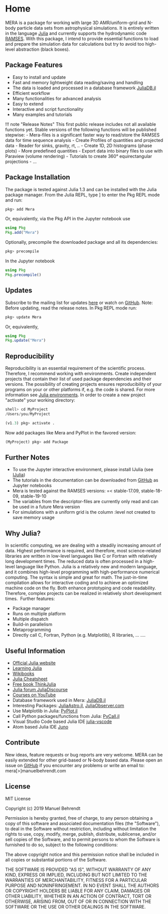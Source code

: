# Home
MERA is a package for working with large 3D AMR/uniform-grid and N-body particle data sets from astrophysical simulations.
It is entirely written in the language [Julia](https://julialang.org) and currently supports the hydrodynamic code [RAMSES](https://bitbucket.org/rteyssie/ramses/overview). With this package, I intend to provide essential functions to load and prepare the simulation data for calculations but try to avoid too high-level abstraction (black boxes).


## Package Features
- Easy to install and update
- Fast and memory lightweight data reading/saving and handling
- The data is loaded and processed in a database framework [JuliaDB.jl](https://juliadb.org)
- Efficient workflow
- Many functionalities for advanced analysis
- Easy to extend
- Interactive and script functionality
- Many examples and tutorials


!!! note "Release Notes"
    This first public release includes not all available functions yet. Stable versions of the following functions will be published stepwise:
    - Mera-files is a significant faster way to read/store the RAMSES data for time sequence analysis
    - Create Profiles of quantities and projected data
    - Reader for sinks, gravity, rt, ..
    - Create 1D, 2D histograms (phase plots)
    - More predefined quantities
    - Export data into binary files to use with Paraview (volume rendering)
    - Tutorials to create 360° equirectangular projections
    - ...



## Package Installation
The package is tested against Julia 1.3 and can be installed with the Julia package manager.
From the Julia REPL, type ] to enter the Pkg REPL mode and run:

```julia
pkg> add Mera
```
Or, equivalently, via the Pkg API in the Jupyter notebook use

```julia
using Pkg
Pkg.add("Mera")
```

Optionally, precompile the downloaded package and all its dependencies:

```julia
pkg> precompile
```

In the Jupyter notebook

```julia
using Pkg
Pkg.precompile()
```



## Updates
Subscribe to the mailing list for updates [here](https://manuelbehrendt.com/mera.html) or watch on [GitHub](https://github.com/ManuelBehrendt/Mera.jl).
Note: Before updating, read the release notes. In Pkg REPL mode run:

```julia
pkg> update Mera
```
Or, equivalently,

```julia
using Pkg
Pkg.update("Mera")
```


## Reproducibility
Reproducibility is an essential requirement of the scientific process. Therefore, I recommend working with environments.
Create independent projects that contain their list of used package dependencies and their versions.
The possibility of creating projects ensures reproducibility of your programs on your or other platforms if, e.g. the code is shared. For more information see [Julia environments](https://julialang.github.io/Pkg.jl/v1.3/environments/).
In order to create a new project "activate" your working directory:

```julia
shell> cd MyProject
/Users/you/MyProject

(v1.3) pkg> activate .
```

Now add packages like Mera and PyPlot in the favored version:

```julia
(MyProject) pkg> add Package
```


## Further Notes
- To use the Jupyter interactive environment, please install IJulia (see [IJulia](https://github.com/JuliaLang/IJulia.jl))
- The tutorials in the documentation can be downloaded from [GitHub](https://github.com/ManuelBehrendt/Mera.jl/tree/master/tutorials) as Jupyter notebooks
- Mera is tested against the RAMSES versions: =< stable-17.09, stable-18-09, stable-19-10
- The variables from the descriptor-files are currently only read and can be used in a future Mera version
- For simulations with a uniform grid is the column :level not created to save memory usage


## Why Julia?
In scientific computing, we are dealing with a steadily increasing amount of data. Highest performance is required, and therefore, most science-related libraries are written in low-level languages like C or Fortran with relatively long development times. The reduced data is often processed in a high-level language like Python.
Julia is a relatively new and modern language, and it combines high-level programming with high-performance numerical computing. The syntax is simple and great for math. The just-in-time compilation allows for interactive coding and to achieve an optimized machine code on the fly. Both enhance prototyping and code readability. Therefore, complex projects can be realized in relatively short development times.
﻿​
Further features:
- Package manager
- Runs on multiple platform
- Multiple dispatch
- Build-in parallelism
- Metaprogramming
- Directly call C, Fortran, Python (e.g. Matplotlib), R libraries, ...
….


## Useful Information
- [Official Julia website](https://julialang.org)
- [Learning Julia](https://julialang.org/learning/)
- [Wikibooks](https://en.wikibooks.org/wiki/Introducing_Julia)
- [Julia Cheatsheet](https://juliadocs.github.io/Julia-Cheat-Sheet/)
- [Free book ThinkJulia](https://benlauwens.github.io/ThinkJulia.jl/latest/book.html)
- [Julia forum JuliaDiscourse](https://discourse.julialang.org)
- [Courses on YouTube](https://www.youtube.com/user/JuliaLanguage)
- Database framework used in Mera: [JuliaDB.jl](https://juliadb.org)
- Interesting Packages: [JuliaAstro.jl](http://juliaastro.github.io), [JuliaObserver.com](https://juliaobserver.com)
- Use Matplotlib in Julia: [PyPlot.jl](https://github.com/JuliaPy/PyPlot.jl)
- Call Python packages/functions from Julia: [PyCall.jl](https://github.com/JuliaPy/PyCall.jl)
- Visual Studio Code based Julia IDE [julia-vscode](https://github.com/julia-vscode/julia-vscode)
- Atom based Julia IDE [Juno](https://junolab.org)


## Contribute
New ideas, feature requests or bug reports are very welcome.
MERA can be easily extended for other grid-based or N-body based data.
Please open an issue on [GitHub](https://github.com/ManuelBehrendt/Mera.jl) if you encounter any problems or write an email to: mera[>]manuelbehrendt.com


## License
MIT License

Copyright (c) 2019 Manuel Behrendt

Permission is hereby granted, free of charge, to any person obtaining a copy
of this software and associated documentation files (the "Software"), to deal
in the Software without restriction, including without limitation the rights
to use, copy, modify, merge, publish, distribute, sublicense, and/or sell
copies of the Software, and to permit persons to whom the Software is
furnished to do so, subject to the following conditions:

The above copyright notice and this permission notice shall be included in all
copies or substantial portions of the Software.

THE SOFTWARE IS PROVIDED "AS IS", WITHOUT WARRANTY OF ANY KIND, EXPRESS OR
IMPLIED, INCLUDING BUT NOT LIMITED TO THE WARRANTIES OF MERCHANTABILITY,
FITNESS FOR A PARTICULAR PURPOSE AND NONINFRINGEMENT. IN NO EVENT SHALL THE
AUTHORS OR COPYRIGHT HOLDERS BE LIABLE FOR ANY CLAIM, DAMAGES OR OTHER
LIABILITY, WHETHER IN AN ACTION OF CONTRACT, TORT OR OTHERWISE, ARISING FROM,
OUT OF OR IN CONNECTION WITH THE SOFTWARE OR THE USE OR OTHER DEALINGS IN THE
SOFTWARE.
